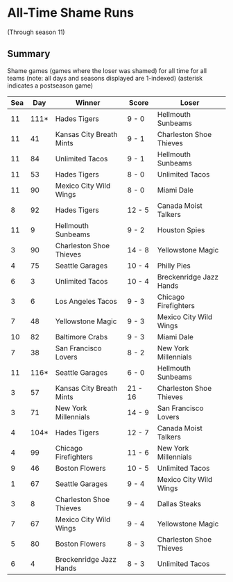 # All-Time Shame Runs
(Through season 11)

## Summary



Shame games (games where the loser was shamed) for all time for all teams (note: all days and seasons displayed are 1-indexed) (asterisk indicates a postseason game)


| Sea | Day | Winner | Score | Loser | 
| ------ |------ |------ |------ |------ |
| 11 | 111* | Hades Tigers | 9 - 0 | Hellmouth Sunbeams | 
| 11 | 41 | Kansas City Breath Mints | 9 - 1 | Charleston Shoe Thieves | 
| 11 | 84 | Unlimited Tacos | 9 - 1 | Hellmouth Sunbeams | 
| 11 | 53 | Hades Tigers | 8 - 0 | Unlimited Tacos | 
| 11 | 90 | Mexico City Wild Wings | 8 - 0 | Miami Dale | 
| 8 | 92 | Hades Tigers | 12 - 5 | Canada Moist Talkers | 
| 11 | 9 | Hellmouth Sunbeams | 9 - 2 | Houston Spies | 
| 3 | 90 | Charleston Shoe Thieves | 14 - 8 | Yellowstone Magic | 
| 4 | 75 | Seattle Garages | 10 - 4 | Philly Pies | 
| 6 | 3 | Unlimited Tacos | 10 - 4 | Breckenridge Jazz Hands | 
| 3 | 6 | Los Angeles Tacos | 9 - 3 | Chicago Firefighters | 
| 7 | 48 | Yellowstone Magic | 9 - 3 | Mexico City Wild Wings | 
| 10 | 82 | Baltimore Crabs | 9 - 3 | Miami Dale | 
| 7 | 38 | San Francisco Lovers | 8 - 2 | New York Millennials | 
| 11 | 116* | Seattle Garages | 6 - 0 | Hellmouth Sunbeams | 
| 3 | 57 | Kansas City Breath Mints | 21 - 16 | Charleston Shoe Thieves | 
| 3 | 71 | New York Millennials | 14 - 9 | San Francisco Lovers | 
| 4 | 104* | Hades Tigers | 12 - 7 | Canada Moist Talkers | 
| 4 | 99 | Chicago Firefighters | 11 - 6 | New York Millennials | 
| 9 | 46 | Boston Flowers | 10 - 5 | Unlimited Tacos | 
| 1 | 67 | Seattle Garages | 9 - 4 | Mexico City Wild Wings | 
| 3 | 8 | Charleston Shoe Thieves | 9 - 4 | Dallas Steaks | 
| 7 | 67 | Mexico City Wild Wings | 9 - 4 | Yellowstone Magic | 
| 5 | 80 | Boston Flowers | 8 - 3 | Charleston Shoe Thieves | 
| 6 | 4 | Breckenridge Jazz Hands | 8 - 3 | Unlimited Tacos | 



